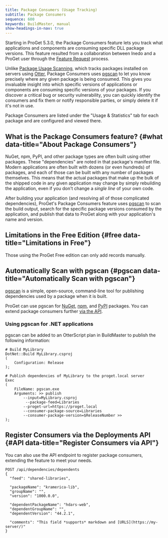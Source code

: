 ```yaml
---
title: Package Consumers (Usage Tracking)
subtitle: Package Consumers
sequence: 600
keywords: BuildMaster, manual
show-headings-in-nav: true
---
```


Starting in ProGet 5.3.0, the Package Consumers feature lets you track what applications and components are consuming specific DLL package versions. This feature resulted from a collaboration between Inedo and a ProGet user through the [Feature Request](https://inedo.com/open/feature-requests) process.

Unlike [Package Usage Scanning](/docs/proget/packages/package-scanners), which tracks packages installed on servers using [Otter](https://inedo.com/otter/), Package Consumers uses [pgscan](#pgscan) to let you know precisely where any given package is being consumed. This gives you invaluable insight into which specific versions of applications or components are consuming specific versions of your packages. If you discover a critical bug or security vulnerability, you can quickly identify the consumers and fix them or notify responsible parties, or simply delete it if it's not in use.

Package Consumers are listed under the "Usage & Statistics" tab for each package and are configured and viewed there.

## What is the Package Consumers feature? {#what data-title="About Package Consumers"}

NuGet, npm, PyPI, and other package types are often built using other packages. These "dependencies" are noted in that package's manifest file. Modern applications are often built with dozens (or even hundreds) of packages, and each of those can be built with any number of packages themselves. This means that the actual packages that make up the bulk of the shipped code in any given application may change by simply rebuilding the application, even if you don't change a *single line* of your own code.

After building your application (and resolving all of those complicated dependencies), ProGet's Package Consumers feature uses [pgscan](#pgscan) to scan the build output, search for the specific package versions consumed by the application, and publish that data to ProGet along with your application's name and version.

## Limitations in the Free Edition {#free data-title="Limitations in Free"} 

Those using the ProGet Free edition can only add records manually.

## Automatically Scan with pgscan {#pgscan data-title="Automatically Scan with pgscan"}

[pgscan](https://github.com/Inedo/pgscan) is a simple, open-source, command-line tool for publishing dependencies used by a package when it is built. 

ProGet can use pgscan for [NuGet](/docs/proget/feeds/nuget), [npm](/docs/proget/feeds/npm), and [PyPI](/docs/proget/feeds/pypi) packages. You can extend package consumers further [via the API](#API).

### Using pgscan for .NET applications

pgscan can be added to an OtterScript plan in BuildMaster to publish the following information:

    # Build MyLibrary
    DotNet::Build MyLibrary.csproj
    (
        Configuration: Release
    );

    # Publish dependencies of MyLibrary to the proget.local server
    Exec
    (
        FileName: pgscan.exe
        Arguments: >> publish 
            --input=MyLibrary.csproj 
             --package-feed=Libraries 
            --proget-url=https://proget.local 
            --consumer-package-source=Libraries 
            --consumer-package-version=$ReleaseNumber >>
    );

## Register Consumers via the Deployments API {#API data-title="Register Consumers via API"}

You can also use the API endpoint to register package consumers, extending the feature to meet your needs.

```
POST /api/dependencies/dependents
{
  "feed": "shared-libraries",

  "packageName": "kramerica-lib",
  "groupName": "",
  "version": "1000.0.0",

  "dependentPackageName": "hdars-web",
  "dependentGroupName": "",
  "dependentVersion": "44.2.1",

  "comments": "This field *supports* markdown and [URLS](https://my-server/)"
}
```
